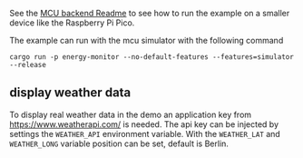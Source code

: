 <!-- Copyright © SixtyFPS GmbH <info@slint.dev> ; SPDX-License-Identifier: MIT -->

See the [MCU backend Readme](../mcu-board-support) to see how to run the example on a smaller device like the Raspberry Pi Pico.

The example can run with the mcu simulator with the following command

```cargo run -p energy-monitor --no-default-features --features=simulator --release```

## display weather data

To display real weather data in the demo an application key from https://www.weatherapi.com/ is needed. The api key can be injected by settings the
`WEATHER_API` environment variable. With the `WEATHER_LAT` and `WEATHER_LONG` variable position can be set, default is Berlin.
